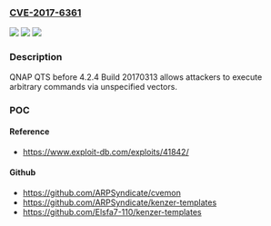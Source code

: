 ### [CVE-2017-6361](https://cve.mitre.org/cgi-bin/cvename.cgi?name=CVE-2017-6361)
![](https://img.shields.io/static/v1?label=Product&message=n%2Fa&color=blue)
![](https://img.shields.io/static/v1?label=Version&message=n%2Fa&color=blue)
![](https://img.shields.io/static/v1?label=Vulnerability&message=n%2Fa&color=brighgreen)

### Description

QNAP QTS before 4.2.4 Build 20170313 allows attackers to execute arbitrary commands via unspecified vectors.

### POC

#### Reference
- https://www.exploit-db.com/exploits/41842/

#### Github
- https://github.com/ARPSyndicate/cvemon
- https://github.com/ARPSyndicate/kenzer-templates
- https://github.com/Elsfa7-110/kenzer-templates


